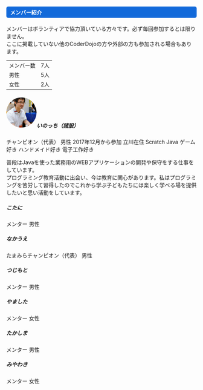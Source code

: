 ---
---

<div class="row">
  <div class="col-md-12">
    <h4 style="background-color:#1169da; border-radius: 5px; color:#FFFFFF; padding:5px 0px 5px 10px;">
        メンバー紹介
    </h4>
    <p>
      メンバーはボランティアで協力頂いている方々です。必ず毎回参加するとは限りません。<br/>
      ここに掲載していない他のCoderDojoの方や外部の方も参加される場合もあります。<br/>
    </p>
    <table>
      <tr>
        <td>メンバー数</td><td>7人</td>
      </tr>
      <tr>
        <td>男性</td><td>5人</td>
      </tr>
      <tr>
        <td>女性</td><td>2人</td>
      </tr>
    </table>
  </div>
</div>
<div class="row">
  <div class="card col-md-12 mt-2">
    <div class="card-body">
      <h5 class="card-title"><img src="/assets/images/profile/pf-ino.jpg" class="card-img-top mr-3" alt="いのっち" style="width: 80px;border-radius: 50%;">いのっち（猪股）</h5>
      <span class="badge badge-primary">チャンピオン（代表）</span>
      <span class="badge badge-secondary">男性</span>
      <span class="badge badge-info">2017年12月から参加</span>
      <span class="badge badge-info">立川在住</span>
      <span class="badge badge-warning">Scratch</span>
      <span class="badge badge-warning">Java</span>
      <span class="badge badge-success">ゲーム好き</span>
      <span class="badge badge-success">ハンドメイド好き</span>
      <span class="badge badge-success">電子工作好き</span>
      <p class="card-text mt-2">
        普段はJavaを使った業務用のWEBアプリケーションの開発や保守をする仕事をしています。<br/>
        プログラミング教育活動に出会い、今は教育に関心があります。私はプログラミングを苦労して習得したのでこれから学ぶ子どもたちには楽しく学べる場を提供したいと思い活動をしています。<br/>
      </p>
    </div>
  </div>
  <div class="card col-md-12 mt-2">
<!--      <img src="/assets/images/profile/pf-ino.jpg" class="card-img-top" alt="いのっち" style="width: 9rem;"> -->
    <div class="card-body">
      <h5 class="card-title">こたに</h5>
      <span class="badge badge-primary">メンター</span>
      <span class="badge badge-secondary">男性</span>
      <p class="card-text mt-2">
      </p>
    </div>
  </div>
  <div class="card col-md-12 mt-2">
<!--      <img src="/assets/images/profile/pf-ino.jpg" class="card-img-top" alt="いのっち" style="width: 9rem;"> -->
    <div class="card-body">
      <h5 class="card-title">なかうえ</h5>
      <span class="badge badge-primary">たまみらチャンピオン（代表）</span>
      <span class="badge badge-secondary">男性</span>
      <p class="card-text mt-2">
      </p>
    </div>
  </div>
  <div class="card col-md-12 mt-2">
<!--      <img src="/assets/images/profile/pf-ino.jpg" class="card-img-top" alt="いのっち" style="width: 9rem;"> -->
    <div class="card-body">
      <h5 class="card-title">つじもと</h5>
      <span class="badge badge-primary">メンター</span>
      <span class="badge badge-secondary">男性</span>
      <p class="card-text mt-2">
      </p>
    </div>
  </div>
  <div class="card col-md-12 mt-2">
<!--      <img src="/assets/images/profile/pf-ino.jpg" class="card-img-top" alt="いのっち" style="width: 9rem;"> -->
    <div class="card-body">
      <h5 class="card-title">やました</h5>
      <span class="badge badge-primary">メンター</span>
      <span class="badge badge-danger">女性</span>
      <p class="card-text mt-2">
      </p>
    </div>
  </div>
  <div class="card col-md-12 mt-2">
<!--      <img src="/assets/images/profile/pf-ino.jpg" class="card-img-top" alt="いのっち" style="width: 9rem;"> -->
    <div class="card-body">
      <h5 class="card-title">たかしま</h5>
      <span class="badge badge-primary">メンター</span>
      <span class="badge badge-secondary">男性</span>
      <p class="card-text mt-2">
      </p>
    </div>
  </div>
  <div class="card col-md-12 mt-2">
<!--      <img src="/assets/images/profile/pf-ino.jpg" class="card-img-top" alt="いのっち" style="width: 9rem;"> -->
    <div class="card-body">
      <h5 class="card-title">みやわき</h5>
      <span class="badge badge-primary">メンター</span>
      <span class="badge badge-danger">女性</span>
      <p class="card-text mt-2">
      </p>
    </div>
  </div>
</div>
